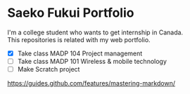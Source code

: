 # Saeko Fukui Portfolio
I'm a college student who wants to get internship in Canada.<br>
This repositories is related with my web portfolio.
- [x] Take class MADP 104 Project management
- [ ] Take class MADP 101 Wireless & mobile technology
- [ ] Make Scratch project

https://guides.github.com/features/mastering-markdown/
